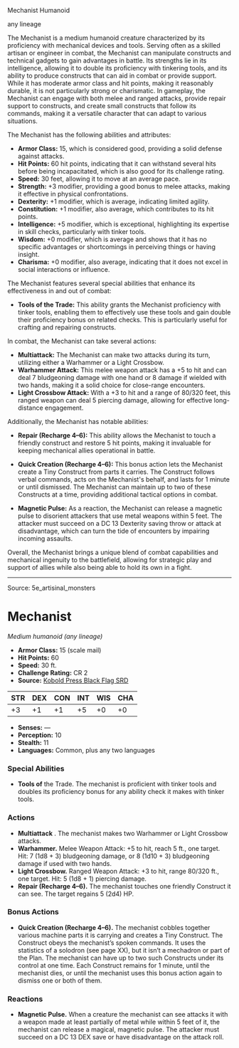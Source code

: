 <MonsterName/>Mechanist</MonsterName>
<CreatureType/>Humanoid</CreatureType>

<Subtype/>any lineage</Subtype>
<summary>The Mechanist is a medium humanoid creature characterized by its proficiency with mechanical devices and tools. Serving often as a skilled artisan or engineer in combat, the Mechanist can manipulate constructs and technical gadgets to gain advantages in battle. Its strengths lie in its intelligence, allowing it to double its proficiency with tinkering tools, and its ability to produce constructs that can aid in combat or provide support. While it has moderate armor class and hit points, making it reasonably durable, it is not particularly strong or charismatic. In gameplay, the Mechanist can engage with both melee and ranged attacks, provide repair support to constructs, and create small constructs that follow its commands, making it a versatile character that can adapt to various situations.</summary>

<detail>

The Mechanist has the following abilities and attributes: 

- **Armor Class:** 15, which is considered good, providing a solid defense against attacks.
- **Hit Points:** 60 hit points, indicating that it can withstand several hits before being incapacitated, which is also good for its challenge rating.
- **Speed:** 30 feet, allowing it to move at an average pace.
- **Strength:** +3 modifier, providing a good bonus to melee attacks, making it effective in physical confrontations.
- **Dexterity:** +1 modifier, which is average, indicating limited agility.
- **Constitution:** +1 modifier, also average, which contributes to its hit points.
- **Intelligence:** +5 modifier, which is exceptional, highlighting its expertise in skill checks, particularly with tinker tools.
- **Wisdom:** +0 modifier, which is average and shows that it has no specific advantages or shortcomings in perceiving things or having insight.
- **Charisma:** +0 modifier, also average, indicating that it does not excel in social interactions or influence.

The Mechanist features several special abilities that enhance its effectiveness in and out of combat:

- **Tools of the Trade:** This ability grants the Mechanist proficiency with tinker tools, enabling them to effectively use these tools and gain double their proficiency bonus on related checks. This is particularly useful for crafting and repairing constructs.
  
In combat, the Mechanist can take several actions:

- **Multiattack:** The Mechanist can make two attacks during its turn, utilizing either a Warhammer or a Light Crossbow.
- **Warhammer Attack:** This melee weapon attack has a +5 to hit and can deal 7 bludgeoning damage with one hand or 8 damage if wielded with two hands, making it a solid choice for close-range encounters.
- **Light Crossbow Attack:** With a +3 to hit and a range of 80/320 feet, this ranged weapon can deal 5 piercing damage, allowing for effective long-distance engagement.

Additionally, the Mechanist has notable abilities:

- **Repair (Recharge 4–6):** This ability allows the Mechanist to touch a friendly construct and restore 5 hit points, making it invaluable for keeping mechanical allies operational in battle.
  
- **Quick Creation (Recharge 4–6):** This bonus action lets the Mechanist create a Tiny Construct from parts it carries. The Construct follows verbal commands, acts on the Mechanist's behalf, and lasts for 1 minute or until dismissed. The Mechanist can maintain up to two of these Constructs at a time, providing additional tactical options in combat.

- **Magnetic Pulse:** As a reaction, the Mechanist can release a magnetic pulse to disorient attackers that use metal weapons within 5 feet. The attacker must succeed on a DC 13 Dexterity saving throw or attack at disadvantage, which can turn the tide of encounters by impairing incoming assaults.

Overall, the Mechanist brings a unique blend of combat capabilities and mechanical ingenuity to the battlefield, allowing for strategic play and support of allies while also being able to hold its own in a fight.</detail>



---

Source: 5e_artisinal_monsters

# Mechanist

*Medium humanoid (any lineage)*

- **Armor Class:** 15 (scale mail)
- **Hit Points:** 60
- **Speed:** 30 ft.
- **Challenge Rating:** CR 2
- **Source:** [Kobold Press Black Flag SRD](https://koboldpress.com/black-flag-roleplaying/)

| STR | DEX | CON | INT | WIS | CHA |
| --- | --- | --- | --- | --- | --- |
| +3 | +1 | +1 | +5 | +0 | +0 |

- **Senses:** —
- **Perception:** 10
- **Stealth:** 11
- **Languages:** Common, plus any two languages

### Special Abilities

- **Tools of** the Trade. The mechanist is proficient with tinker tools and doubles its proficiency bonus for any ability check it makes with tinker tools.

### Actions

- **Multiattack** . The mechanist makes two Warhammer or Light Crossbow attacks.
- **Warhammer.** Melee Weapon Attack: +5 to hit, reach 5 ft., one target. Hit: 7 (1d8 + 3) bludgeoning damage, or 8 (1d10 + 3) bludgeoning damage if used with two hands.
- **Light Crossbow.** Ranged Weapon Attack: +3 to hit, range 80/320 ft., one target. Hit: 5 (1d8 + 1) piercing damage.
- **Repair (Recharge 4–6).** The mechanist touches one friendly Construct it can see. The target regains 5 (2d4) HP.

### Bonus Actions

- **Quick Creation (Recharge 4–6).** The mechanist cobbles together various machine parts it is carrying and creates a Tiny Construct. The Construct obeys the mechanist’s spoken commands. It uses the statistics of a solodron (see page XX), but it isn’t a mechadron or part of the Plan. The mechanist can have up to two such Constructs under its control at one time. Each Construct remains for 1 minute, until the mechanist dies, or until the mechanist uses this bonus action again to dismiss one or both of them.

### Reactions

- **Magnetic Pulse.** When a creature the mechanist can see attacks it with a weapon made at least partially of metal while within 5 feet of it, the mechanist can release a magical, magnetic pulse. The attacker must succeed on a DC 13 DEX save or have disadvantage on the attack roll.




